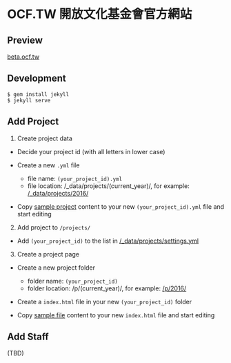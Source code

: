 # OCF.TW 開放文化基金會官方網站

## Preview

[beta.ocf.tw](http://beta.ocf.tw/)

## Development

```
$ gem install jekyll
$ jekyll serve
```

## Add Project

1. Create project data

- Decide your project id (with all letters in lower case)

- Create a new `.yml` file

  - file name: `(your_project_id).yml`
  - file location: /_data/projects/(current_year)/, for example: [/_data/projects/2016/](https://github.com/ocftw/beta.ocf.tw/tree/gh-pages/_data/projects/2016)

- Copy [sample project](https://github.com/ocftw/beta.ocf.tw/blob/gh-pages/_data/projects/_sample_project.yml) content to your new `(your_project_id).yml` file and start editing

2. Add project to `/projects/`

- Add `(your_project_id)` to the list in [/_data/projects/settings.yml](https://github.com/ocftw/beta.ocf.tw/blob/gh-pages/_data/projects/settings.yml)

3. Create a project page

- Create a new project folder

  - folder name: `(your_project_id)`
  - folder location: /p/(current_year)/, for example: [/p/2016/](https://github.com/ocftw/beta.ocf.tw/tree/gh-pages/p/2016)

- Create a `index.html` file in your new `(your_project_id)` folder

- Copy [sample file](https://github.com/ocftw/beta.ocf.tw/blob/gh-pages/p/_sample_project/index.html) content to your new `index.html` file and start editing

## Add Staff

(TBD)
